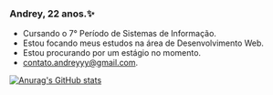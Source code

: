 ###    Andrey, 22 anos.✨

- Cursando o 7° Período de Sistemas de Informação.
- Estou focando meus estudos na área de Desenvolvimento Web.
- Estou procurando por um estágio no momento.
- contato.andreyyy@gmail.com.

[![Anurag's GitHub stats](https://github-readme-stats.vercel.app/api?username=andreycoutt&show_icons=true&theme=dark)](https://github.com/anuraghazra/github-readme-stats)

<!--
**andreycoutt/andreycoutt** is a ✨ _special_ ✨ repository because its `README.md` (this file) appears on your GitHub profile.

Here are some ideas to get you started:

- 🔭 I’m currently working on ...
- 🌱 I’m currently learning ...
- 👯 I’m looking to collaborate on ...
- 🤔 I’m looking for help with ...
- 💬 Ask me about ...
- 📫 How to reach me: ...
- 😄 Pronouns: ...
- ⚡ Fun fact: ...
-->
